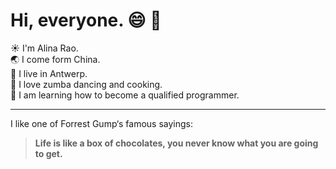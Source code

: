 # Hi, everyone. :smile: :wave:  
:sunny: I'm Alina Rao.  
:earth_asia: I come form China.  
:cherry_blossom: I live in Antwerp.  
:dolphin: I love zumba dancing and cooking.  
:hatching_chick: I am learning how to become a qualified programmer.

---
I like one of Forrest Gump‘s famous sayings:
>**Life is like a box of chocolates, you never know what you are going to get.**